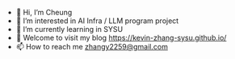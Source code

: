- 👋 Hi, I’m Cheung
- 👀 I’m interested in AI Infra / LLM program project
- 🌱 I’m currently learning in SYSU
- 💞️ Welcome to visit my blog https://kevin-zhang-sysu.github.io/
- 📫 How to reach me zhangy2259@gmail.com

<!---
Kevin-Zhang-SYSU/Kevin-Zhang-SYSU is a ✨ special ✨ repository because its `README.md` (this file) appears on your GitHub profile.
You can click the Preview link to take a look at your changes.
--->

